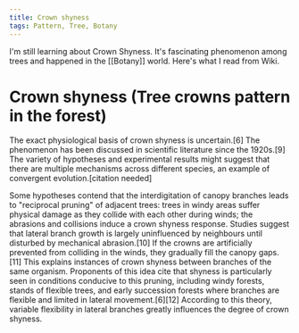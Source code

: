 ```yaml
---
title: Crown shyness
tags: Pattern, Tree, Botany
---
```


I'm still learning about Crown Shyness. It's fascinating phenomenon among trees and happened in the [[Botany]] world. Here's what I read from Wiki.

# Crown shyness (Tree crowns pattern in the forest)

The exact physiological basis of crown shyness is uncertain.[6] The phenomenon has been discussed in scientific literature since the 1920s.[9] The variety of hypotheses and experimental results might suggest that there are multiple mechanisms across different species, an example of convergent evolution.[citation needed]

Some hypotheses contend that the interdigitation of canopy branches leads to "reciprocal pruning" of adjacent trees: trees in windy areas suffer physical damage as they collide with each other during winds; the abrasions and collisions induce a crown shyness response. Studies suggest that lateral branch growth is largely uninfluenced by neighbours until disturbed by mechanical abrasion.[10] If the crowns are artificially prevented from colliding in the winds, they gradually fill the canopy gaps.[11] This explains instances of crown shyness between branches of the same organism. Proponents of this idea cite that shyness is particularly seen in conditions conducive to this pruning, including windy forests, stands of flexible trees, and early succession forests where branches are flexible and limited in lateral movement.[6][12] According to this theory, variable flexibility in lateral branches greatly influences the degree of crown shyness.
